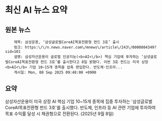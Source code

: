 # 최신 AI 뉴스 요약

## 원본 뉴스
		제목: 삼성운용, ‘삼성글로벌CoreAI목표전환형 펀드 3호’ 출시
		링크: https:\/\/n.news.naver.com\/mnews\/article\/243\/0000084349?sid=101
		설명: 삼성자산운용이 글로벌 인공지능(<b>AI<\/b>) 핵심 기업에 투자하는 ‘삼성글로벌CoreAI목표전환형 펀드 3호’를 출시한다고 8일 밝혔다. 이번 3호 펀드는 미국 상장 <b>AI<\/b> 기업 10~15개 종목을 압축 편입한다. 반도체·인프라... 
		게시일: Mon, 08 Sep 2025 09:48:00 +0900


## 요약
삼성자산운용이 미국 상장 AI 핵심 기업 10~15개 종목에 집중 투자하는 '삼성글로벌CoreAI목표전환형 펀드 3호'를 출시했다. 반도체, 인프라 등 AI 관련 기업에 투자하여 목표 수익률 달성 시 채권형으로 전환된다. (2025년 9월 8일)
